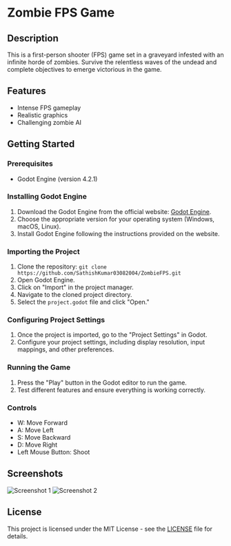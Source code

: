 # Zombie FPS Game

## Description

This is a first-person shooter (FPS) game set in a graveyard infested with an infinite horde of zombies. Survive the relentless waves of the undead and complete objectives to emerge victorious in the game.

## Features

- Intense FPS gameplay
- Realistic graphics
- Challenging zombie AI

## Getting Started

### Prerequisites

- Godot Engine (version 4.2.1)

### Installing Godot Engine

1. Download the Godot Engine from the official website: [Godot Engine](https://godotengine.org/download).
2. Choose the appropriate version for your operating system (Windows, macOS, Linux).
3. Install Godot Engine following the instructions provided on the website.

### Importing the Project

1. Clone the repository: `git clone https://github.com/SathishKumar03082004/ZombieFPS.git`
2. Open Godot Engine.
3. Click on "Import" in the project manager.
4. Navigate to the cloned project directory.
5. Select the `project.godot` file and click "Open."

### Configuring Project Settings

1. Once the project is imported, go to the "Project Settings" in Godot.
2. Configure your project settings, including display resolution, input mappings, and other preferences.

### Running the Game

1. Press the "Play" button in the Godot editor to run the game.
2. Test different features and ensure everything is working correctly.

### Controls

- W: Move Forward
- A: Move Left
- S: Move Backward
- D: Move Right
- Left Mouse Button: Shoot

## Screenshots

![Screenshot 1](/screenshots/screenshot1.png)
![Screenshot 2](/screenshots/screenshot2.png)

## License

This project is licensed under the MIT License - see the [LICENSE](LICENSE) file for details.

